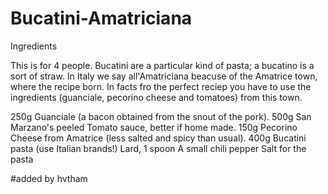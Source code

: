 # Bucatini-Amatriciana
Ingredients

This is for 4 people.
Bucatini are a particular kind of pasta; a bucatino is a sort of straw.
In Italy we say all'Amatriciana beacuse of the Amatrice town, where the recipe born.
In facts fro the perfect reciep you have to use the ingredients (guanciale, pecorino cheese and tomatoes) from this town.

250g Guanciale (a bacon obtained from the snout of the pork).
500g San Marzano's peeled Tomato sauce, better if home made.
150g Pecorino Cheese from Amatrice (less salted and spicy than usual).
400g Bucatini pasta (use Italian brands!)
Lard, 1 spoon
A small chili pepper
Salt for the pasta

#added by hvtham
